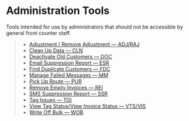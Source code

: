 # Administration Tools

Tools intended for use by administrators that should not be accessible by general front counter staff.

> - [Adjustment / Remove Adjustment — ADJ/RAJ](Administration-Tools/Adjustment-%257C-Remove-Adjustment—-ADJ%257CRAJ.md)
> - [Clean Up Data — CLN](Administration-Tools/Clean-up-Data-—-CLN.md)
> - [Deactivate Old Customers — DOC](Administration-Tools/Deactivate-Old-Customers-—-DOC.md)
> - [Email Suppression Report — ESR](Administration-Tools/Email-Suppression-Report-—-ESR.md)
> - [Find Duplicate Customers — FDC](Administration-Tools/Find-Duplicate-Customers-—-FDC.md)
> - [Manage Failed Messages — MM](Administration-Tools/Manage-Failed-Messages-—-MM.md)
> - [Pick Up Route — PUR](Administration-Tools/Pick-Up-Route-—-PUR.md)
> - [Remove Empty Invoices — REI](Administration-Tools/Remove-Empty-Invoices-—-REI.md)
> - [SMS Suppression Report — SSR](Administration-Tools/SMS-Suppression-Report-—-SSR.md)
> - [Tag Issues — TGI](Administration-Tools/Tag-Issues-—-TGI.md)
> - [View Tag Status/View Invoice Status — VTS/VIS](Administration-Tools/View-Tag-Status-%257C-View-Invoice-Status-—-VTS%257CVIS.md)
> - [Write Off Bulk — WOB](Administration-Tools/Write-Off-Bulk-—-WOB.md)
